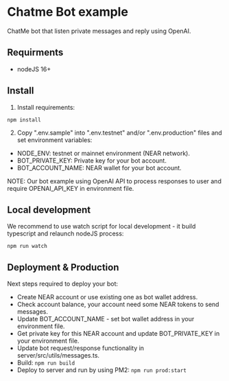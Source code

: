# Chatme Bot example

ChatMe bot that listen private messages and reply using OpenAI.

## Requirments

- nodeJS 16+

## Install

1. Install requirements:

``` 
npm install
```

2. Copy ".env.sample" into ".env.testnet" and/or ".env.production" files and set environment variables:

- NODE_ENV: testnet or mainnet environment (NEAR network).
- BOT_PRIVATE_KEY: Private key for your bot account.
- BOT_ACCOUNT_NAME: NEAR wallet for your bot account.

NOTE: Our bot example using OpenAI API to process responses to user and require OPENAI_API_KEY in environment file.

## Local development

We recommend to use watch script for local development - it build typescript and relaunch nodeJS process:

```npm run watch```

## Deployment & Production

Next steps required to deploy your bot:

- Create NEAR account or use existing one as bot wallet address.
- Check account balance, your account need some NEAR tokens to send messages.
- Update BOT_ACCOUNT_NAME - set bot wallet address in your environment file.
- Get private key for this NEAR account and update BOT_PRIVATE_KEY in your environment file.
- Update bot request/response functionality in server/src/utils/messages.ts.
- Build: ```npm run build```
- Deploy to server and run by using PM2: ```npm run prod:start```


